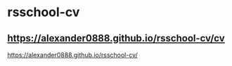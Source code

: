# rsschool-cv

https://alexander0888.github.io/rsschool-cv/cv
-
https://alexander0888.github.io/rsschool-cv/
